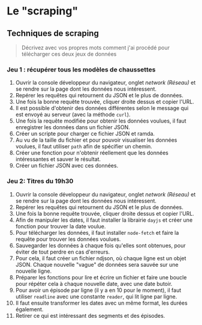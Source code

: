 # Le "scraping"

## Techniques de scraping

> Décrivez avec vos propres mots comment j'ai procédé pour télécharger ces deux jeux de données

### Jeu 1 : récupérer tous les modèles de chaussettes

1. Ouvrir la console développeur du navigateur, onglet *network (Réseau)* et se rendre sur la page dont les données nous intéressent.
2. Repérer les requêtes qui retournent du JSON et le plus de données.
3. Une fois la bonne requête trouvée, cliquer droite dessus et copier l'URL.
4. Il est possible d'obtenir des données différentes selon le message qui est envoyé au serveur (avec la méthode `curl`).
5. Une fois la requête modifiée pour obtenir les données voulues, il faut enregistrer les données dans un fichier JSON.
6. Créer un scripte pour charger ce fichier JSON et ramda.
7. Au vu de la taille du fichier et pour pouvoir visualiser les données voulues, il faut utiliser `path` afin de spécifier un chemin.
8. Créer une fonction pour n'obtenir réellement que les données intéressantes et sauver le résultat.
9. Créer un fichier JSON avec ces données.

### Jeu 2: Titres du 19h30

1. Ouvrir la console développeur du navigateur, onglet *network (Réseau)* et se rendre sur la page dont les données nous intéressent.
2. Repérer les requêtes qui retournent du JSON et le plus de données.
3. Une fois la bonne requête trouvée, cliquer droite dessus et copier l'URL.
4. Afin de manipuler les dates, il faut installer la librairie `dayjs` et créer une fonction pour trouver la date voulue.
5. Pour télécharger les données, il faut installer `node-fetch` et faire la requête pour trouver les données voulues.
6. Sauvegarder les données à chaque fois qu'elles sont obtenues, pour éviter de tout perdre en cas d'erreurs.
7. Pour cela, il faut créer un fichier ndjson, où chaque ligne est un objet JSON. Chaque nouvelle "vague" de données sera sauvée sur une nouvelle ligne.
8. Préparer les fonctions pour lire et écrire un fichier et faire une boucle pour répéter cela à chaque nouvelle date, avec une date butoir.
9. Pour avoir un épisode par ligne (il y a en 10 pour le moment), il faut utiliser `readline` avec une constante `reader`, qui lit ligne par ligne. 
10. Il faut ensuite transformer les dates avec un même format, les durées également.
11. Retirer ce qui est intéressant des segments et des épisodes.

